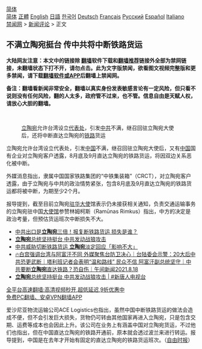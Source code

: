  <!-- 面包屑导航 --> <div class="breadcrumb"><!-- GTranslate: https://gtranslate.io/ -->  <div class="switcher notranslate">  <div class="selected">  <a href="#" onclick="return false;"> 简体</a>  </div>  <div class="option">  <a href="https://www.bannedbook.org" onclick="doGTranslate('zh-CN|zh-CN');jQuery('div.switcher div.selected a').html(jQuery(this).html());return false;" title="简体中文" class="nturl selected"> 简体</a>  <a href="https://www.bannedbook.org/zh-tw/" onclick="doGTranslate('zh-CN|zh-TW');jQuery('div.switcher div.selected a').html(jQuery(this).html());return false;" title="繁體中文" class="nturl"> 正體</a>  <a href="https://www.bannedbook.org/en/" onclick="doGTranslate('zh-CN|en');jQuery('div.switcher div.selected a').html(jQuery(this).html());return false;" title="English" class="nturl"> English</a>  <a href="https://www.bannedbook.org/ja/" onclick="doGTranslate('zh-CN|ja');jQuery('div.switcher div.selected a').html(jQuery(this).html());return false;" title="日本語" class="nturl"> 日語</a>  <a href="https://www.bannedbook.org/ko/" onclick="doGTranslate('zh-CN|ko');jQuery('div.switcher div.selected a').html(jQuery(this).html());return false;" title="한국어" class="nturl"> 한국어</a>  <a href="https://www.bannedbook.org/de/" onclick="doGTranslate('zh-CN|de');jQuery('div.switcher div.selected a').html(jQuery(this).html());return false;" title="Deutsch" class="nturl"> Deutsch</a>  <a href="https://www.bannedbook.org/fr/" onclick="doGTranslate('zh-CN|fr');jQuery('div.switcher div.selected a').html(jQuery(this).html());return false;" title="Français" class="nturl"> Français</a>  <a href="https://www.bannedbook.org/ru/" onclick="doGTranslate('zh-CN|ru');jQuery('div.switcher div.selected a').html(jQuery(this).html());return false;" title="Русский" class="nturl"> Русский</a>  <a href="https://www.bannedbook.org/es/" onclick="doGTranslate('zh-CN|es');jQuery('div.switcher div.selected a').html(jQuery(this).html());return false;" title="Español" class="nturl"> Español</a>  <a href="https://www.bannedbook.org/it/" onclick="doGTranslate('zh-CN|it');jQuery('div.switcher div.selected a').html(jQuery(this).html());return false;" title="Italiano" class="nturl"> Italiano</a>  </div>  </div>      <div class='breadcrumb-sub'><!-- Breadcrumb NavXT 6.3.0 --> <a href="https://www.bannedbook.org/" class="home">禁闻网</a> &gt; <a href="https://www.bannedbook.org/bnews/comments/" class="category">新闻评论</a> &gt; 正文</div></div><h2>不满立陶宛挺台 传中共将中断铁路货运</h2> <p class="notice"><b>大陆网友注意：本文中的链接除 <a href="https://github.com/bannedbook/fanqiang" >翻墙</a>软件下载和<a href="https://github.com/killgcd/justmysocks/blob/master/README.md">翻墙推荐</a>链接外全部为禁网链接，未翻墙状态下打不开，请勿点击。此为文字版禁闻，欲看图文视频完整版和更多禁闻，请下载<a href="https://github.com/bannedbook/fanqiang">翻墙软件或APP</a>后翻墙上禁闻网。</p><p>备注：翻墙看新闻非常安全，翻墙以真实身份发表敏感言论有一定风险，但只看不说则没有任何风险，翻的人太多，政府管不过来，也不管。信息自由是天赋人权，请放心大胆的翻墙。</b></p>  <div class="entry"> <br /> <figure><a href="https://i1.wp.com/upload-images-bucket-v64rleca837do.s3.eu-west-1.amazonaws.com/wp-content/uploads/2021/08/18073605/Screen-Shot-2021-08-18-at-5.40.54-pm.png?fit=378%2C348&#038;ssl=1" data-caption="立陶宛允许台湾设立代表处，引发中共不满，继召回驻立陶宛大使后，还将中断直达立陶宛的铁路货运"></a><figcaption class="wp-caption-text"><a href="https://www.bannedbook.org/bnews/tag/%e7%ab%8b%e9%99%b6%e5%ae%9b/" class="st_tag internal_tag" rel="tag" title="标签 立陶宛 下的日志">立陶宛</a>允许台湾设立<a href="https://www.bannedbook.org/bnews/tag/%E4%BB%A3%E8%A1%A8%E5%A4%84/" class="st_tag internal_tag" rel="tag" title="标签 代表处 下的日志">代表处</a>，引发<a href="https://www.bannedbook.org/bnews/tag/%e4%b8%ad%e5%85%b1/" class="st_tag internal_tag" rel="tag" title="标签 中共 下的日志">中共</a>不满，继召回驻立陶宛大使后，还将中断直达立陶宛的<a href="https://www.bannedbook.org/bnews/tag/%e9%93%81%e8%b7%af/" class="st_tag internal_tag" rel="tag" title="标签 铁路 下的日志">铁路</a>货运</figcaption></figure> <p>立陶宛允许台湾设立代表处，引发<span class='wp_keywordlink_affiliate'><a href="https://www.bannedbook.org/" title="中国" target="_blank">中国</a></span>不满，继召回驻立陶宛大使后，又有<a href="https://www.bannedbook.org/bnews/tag/%E4%B8%AD%E5%9B%BD/" class="st_tag internal_tag" rel="tag" title="标签 中国 下的日志">中国</a>国有企业对立陶宛客户透露，8月底及9月直达立陶宛的铁路货运，将因双边关系恶化被中断。</p> <p>外媒消息指出，隶属中国国家铁路集团的“中铁集装箱”（CRCT），对立陶宛客户透露，由于立陶宛与中共的政治情势紧张，包含8月底及9月直达立陶宛的铁路货运都将被中断，为期至少2个月。</p>  <p>报导提到，截至目前立陶宛<a href="https://www.bannedbook.org/bnews/tag/%e9%a9%bb%e5%8d%8e%e5%a4%a7%e4%bd%bf/" class="st_tag internal_tag" rel="tag" title="标签 驻华大使 下的日志">驻华大使</a>馆表示仍未接获相关通知，负责交通运输事务的立陶宛驻中国<a href="https://www.bannedbook.org/bnews/tag/%E5%A4%A7%E4%BD%BF%E9%A6%86/" class="st_tag internal_tag" rel="tag" title="标签 大使馆 下的日志">大使馆</a>参赞林姆柯斯（Ramūnas Rimkus）指出，中方的决定是政治考量，但预估货运班次中断损失不大。</p> <ul class='op-related-articles' title='相关阅读'> <li><a href='https://www.bannedbook.org/bnews/taiwannews/20210818/1608468.html' target='_blank'>中共出口是<b>立陶宛</b>三倍！报复断铁路货运 损失是谁？</a></li> <li><a href='https://www.bannedbook.org/bnews/bannedvideo/20210818/1608464.html' target='_blank'><b>立陶宛</b>总统坚持挺台 中共发动战狼攻击</a></li> <li><a href='https://www.bannedbook.org/bnews/comments/20210818/1608455.html' target='_blank'>中共威胁切断铁路货运 <b>立陶宛</b>淡定回应「影响不大」</a></li> <li><a href='https://www.bannedbook.org/bnews/taiwannews/20210818/1608444.html' target='_blank'>🔥白宫强调台湾与阿富汗不同 外媒聚焦台防卫决心｜台陆委会示警：20大后中共恐更武断｜塔利班记者会表明“温和路线” 民众不信 阿富汗副总统坚守｜中共要断<b>立陶宛</b>直达铁路？恐自伤｜午间新闻2021.8.18</a></li> <li><a href='https://www.bannedbook.org/bnews/bannedvideo/20210818/1608091.html' target='_blank'><b>立陶宛</b>总统坚持挺台 中共发动战狼攻击 | #新唐人电视台</a></li> </ul> <p class="texttj"> <a href="https://github.com/bannedbook/fanqiang/wiki/V2ray%E6%9C%BA%E5%9C%BA" target="_blank">全平台高速翻墙:高清视频秒开,超低延迟,9折优惠中</a><br/> <a href="https://github.com/bannedbook/fanqiang/wiki/%E7%A6%81%E9%97%BB%E7%BD%91%E5%AE%89%E5%8D%93%E7%BF%BB%E5%A2%99%E6%96%B0%E9%97%BBAPP" target="_blank">免费PC翻墙、安卓VPN翻墙APP</a></p> <p>爱沙尼亚物流运输公司ACE Logistics也指出，虽然中国中断铁路货运的做法会造成不便，但不会引发巨大损失，货物仍可转由其他国家再进入立陶宛，只是包含交期、运费等成本也会因此上升。该公司在业务上有涵盖中国对立陶宛货运，不过他们也指出，但在中国直达立陶宛的铁路开通前，原本就会透过波兰来进行转运。报导提到，中国是在去年才开始有固定的直达立陶宛的铁路货运班次。（<a href="https://www.bannedbook.org/bnews/tag/%e8%87%aa%e7%94%b1%e6%97%b6%e6%8a%a5/" class="st_tag internal_tag" rel="tag" title="标签 自由时报 下的日志">自由时报</a>）</p><a name='sharetosocial'></a>  <div style="margin-bottom:5px;padding-bottom:5px;clear:both"> <div id="archive-pix-1" class="banner-ads"> <!-- AuctionX Display platform tag START --> <div id="26318x728x90x621x_ADSLOT2" clicktrack="%%CLICK_URL_ESC%%"></div> <!-- AuctionX Display platform tag END --> </div> <div id="archive-pix-2" class="banner-ads"> <!-- AuctionX Display platform tag START --> <div id="26315x300x250x621x_ADSLOT2" clicktrack="%%CLICK_URL_ESC%%"></div> <!-- AuctionX Display platform tag END --> </div> </div>  <div id="archive-pix-1" class="banner-ads"> <!-- AuctionX Display platform tag START --> <div id="26318x728x90x621x_ADSLOT3" clicktrack="%%CLICK_URL_ESC%%"></div> <!-- AuctionX Display platform tag END --> </div> </div><!--END ENTRY--> 
